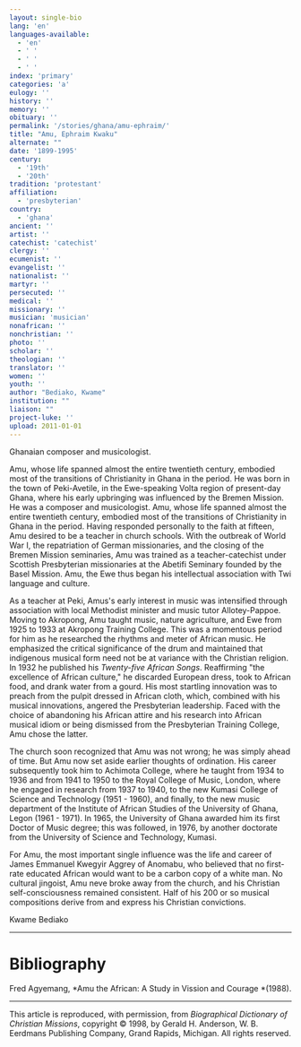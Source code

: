 ```yaml
---
layout: single-bio
lang: 'en'
languages-available:
  - 'en'
  - ' '
  - ' '
  - ' '
index: 'primary'
categories: 'a'
eulogy: ''
history: ''
memory: ''
obituary: ''
permalink: '/stories/ghana/amu-ephraim/'
title: "Amu, Ephraim Kwaku"
alternate: ""
date: '1899-1995'
century:
  - '19th'
  - '20th'
tradition: 'protestant'
affiliation:
  - 'presbyterian'
country:
  - 'ghana'
ancient: ''
artist: ''
catechist: 'catechist'
clergy: ''
ecumenist: ''
evangelist: ''
nationalist: ''
martyr: ''
persecuted: ''
medical: ''
missionary: ''
musician: 'musician'
nonafrican: ''
nonchristian: ''
photo: ''
scholar: ''
theologian: ''
translator: ''
women: ''
youth: ''
author: "Bediako, Kwame"
institution: ""
liaison: ""
project-luke: ''
upload: 2011-01-01
---
```




Ghanaian composer and musicologist.

Amu, whose life spanned almost the entire twentieth century, embodied most of the transitions of Christianity in Ghana in the period. He was born in the town of Peki-Avetile, in the Ewe-speaking Volta region of present-day Ghana, where his early upbringing was influenced by the Bremen Mission. He was a composer and musicologist. Amu, whose life spanned almost the entire twentieth century, embodied most of the transitions of Christianity in Ghana in the period. Having responded personally to the faith at fifteen, Amu desired to be a teacher in church schools. With the outbreak of World War I, the repatriation of German missionaries, and the closing of the Bremen Mission seminaries, Amu was trained as a teacher-catechist under Scottish Presbyterian missionaries at the Abetifi Seminary founded by the Basel Mission. Amu, the Ewe thus began his intellectual association with Twi language and culture.

As a teacher at Peki, Amus's early interest in music was intensified through association with local Methodist minister and music tutor Allotey-Pappoe. Moving to Akropong, Amu taught music, nature agriculture, and Ewe from 1925 to 1933 at Akropong Training College. This was a momentous period for him as he researched the rhythms and meter of African music. He emphasized the critical significance of the drum and maintained that indigenous musical form need not be at variance with the Christian religion. In 1932 he published his *Twenty-five African Songs*. Reaffirming "the excellence of African culture," he discarded European dress, took to African food, and drank water from a gourd. His most startling innovation was to preach from the pulpit dressed in African cloth, which, combined with his musical innovations, angered the Presbyterian leadership. Faced with the choice of abandoning his African attire and his research into African musical idiom or being dismissed from the Presbyterian Training College, Amu chose the latter.

The church soon recognized that Amu was not wrong; he was simply ahead of time. But Amu now set aside earlier thoughts of ordination. His career subsequently took him to Achimota College, where he taught from 1934 to 1936 and from 1941 to 1950 to the Royal College of Music, London, where he engaged in research from 1937 to 1940, to the new Kumasi College of Science and Technology (1951 - 1960), and finally, to the new music department of the Institute of African Studies of the University of Ghana, Legon (1961 - 1971). In 1965, the University of Ghana awarded him its first Doctor of Music degree; this was followed, in 1976, by another doctorate from the University of Science and Technology, Kumasi.

For Amu, the most important single influence was the life and career of James Emmanuel Kwegyir Aggrey of Anomabu, who believed that no first-rate educated African would want to be a carbon copy of a white man. No cultural jingoist, Amu neve broke away from the church, and his Christian self-consciousness remained consistent. Half of his 200 or so musical compositions derive from and express his Christian convictions.

Kwame Bediako

---

# Bibliography

Fred Agyemang, *Amu the African: A Study in Vission and Courage *(1988).

---

This article is reproduced, with permission, from *Biographical Dictionary of Christian Missions*,   copyright &copy; 1998, by Gerald H. Anderson, W. B. Eerdmans Publishing Company, Grand Rapids, Michigan.  All rights reserved.
